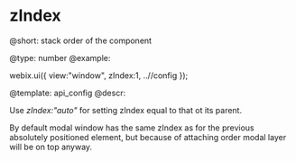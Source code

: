 zIndex
=============

@short: stack order of the component
	
@type: number 
@example:

webix.ui({
	view:"window",
    zIndex:1,
    ..//config
});


@template:	api_config
@descr:

Use *zIndex:"auto"* for setting zIndex equal to that ot its parent. 

By default modal window has the same zIndex as for the previous absolutely positioned element, but because of attaching order modal layer will be on top anyway. 